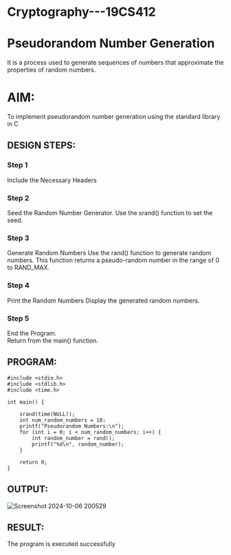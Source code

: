 # Cryptography---19CS412
# Pseudorandom Number Generation
It is a process used to generate sequences of numbers that approximate the properties of random numbers.

# AIM:

To implement pseudorandom number generation using the standard library in C


## DESIGN STEPS:

### Step 1
Include the Necessary Headers

### Step 2
Seed the Random Number Generator.
Use the srand() function to set the seed.
### Step 3
Generate Random Numbers
Use the rand() function to generate random numbers. This function returns a pseudo-random number in the range of 0 to RAND_MAX.
### Step 4
Print the Random Numbers
Display the generated random numbers.
### Step 5
End the Program.  
Return from the main() function.
## PROGRAM:
```
#include <stdio.h>
#include <stdlib.h>
#include <time.h>

int main() {
    
    srand(time(NULL));
    int num_random_numbers = 10;
    printf("Pseudorandom Numbers:\n");
    for (int i = 0; i < num_random_numbers; i++) {
        int random_number = rand();
        printf("%d\n", random_number);
    }

    return 0;
}
```

## OUTPUT:

![Screenshot 2024-10-06 200529](https://github.com/user-attachments/assets/32d9e96c-fbe2-4053-bc59-6e4a0160e9a8)


## RESULT:
The program is executed successfully
